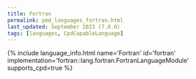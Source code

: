 ```yaml
---
title: Fortran
permalink: pmd_languages_fortran.html
last_updated: September 2023 (7.0.0)
tags: [languages, CpdCapableLanguage]
---
```


{% include language_info.html name='Fortran' id='fortran' implementation='fortran::lang.fortran.FortranLanguageModule' supports_cpd=true %}

